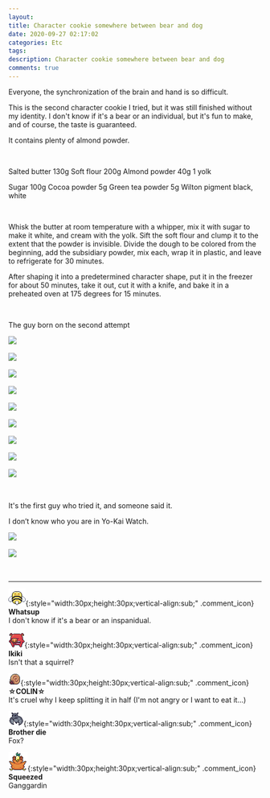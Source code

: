 ```yaml
---
layout: 
title: Character cookie somewhere between bear and dog
date: 2020-09-27 02:17:02
categories: Etc
tags: 
description: Character cookie somewhere between bear and dog
comments: true
---
```


Everyone, the synchronization of the brain and hand is so difficult.

This is the second character cookie I tried, but it was still finished without my identity. I don't know if it's a bear or an individual, but it's fun to make, and of course, the taste is guaranteed.

It contains plenty of almond powder.

​

<Ingredients> Salted butter 130g Soft flour 200g Almond powder 40g 1 yolk

Sugar 100g Cocoa powder 5g Green tea powder 5g Wilton pigment black, white

​

Whisk the butter at room temperature with a whipper, mix it with sugar to make it white, and cream with the yolk. Sift the soft flour and clump it to the extent that the powder is invisible. Divide the dough to be colored from the beginning, add the subsidiary powder, mix each, wrap it in plastic, and leave to refrigerate for 30 minutes.

After shaping it into a predetermined character shape, put it in the freezer for about 50 minutes, take it out, cut it with a knife, and bake it in a preheated oven at 175 degrees for 15 minutes.

​

The guy born on the second attempt

![](https://blog.kakaocdn.net/dn/PR8uE/btqJCbZzsle/Z2qTktglRN7NVoLImNtsFK/img.jpg)

![](https://blog.kakaocdn.net/dn/b7bM8B/btqJEx7Uwqz/fqW2ssa0X2jkjfogsH1Akk/img.jpg)

![](https://blog.kakaocdn.net/dn/FnjVP/btqJDXZ3LYv/uigoZ591rwwCPA4S1v4IL1/img.jpg)

![](https://blog.kakaocdn.net/dn/cCXPuj/btqJDlmR0Yp/HuR1AukaC0cQkSZl87ZDH1/img.jpg)

![](https://blog.kakaocdn.net/dn/yKLDd/btqJCcD89xl/x5vGXhCY3b36n84ZMWg8h1/img.jpg)

![](https://blog.kakaocdn.net/dn/dncY8w/btqJF0Px2vS/sYZ1ZIYS9wfJhxIUKSC0Xk/img.jpg)

![](https://blog.kakaocdn.net/dn/qzAfP/btqJBcRUBFN/e2WVvgbRogTFGwLxifVGJ0/img.jpg)

![](https://blog.kakaocdn.net/dn/c7fhjq/btqJCcYsDVs/hKWtjczOQTqcDVI0Dqbt6K/img.jpg)

![](https://blog.kakaocdn.net/dn/dDxv8S/btqJF0Px1RY/eZLsgJY0WqCFmwRPaw8wJ0/img.jpg)

​

It's the first guy who tried it, and someone said it.

I don’t know who you are in Yo-Kai Watch.

![](https://blog.kakaocdn.net/dn/AE2pm/btqJDHiUpHM/ImhwmDhZXrNrjSsIXiY5Y0/img.jpg)

![](https://blog.kakaocdn.net/dn/kwSLr/btqJCudvnun/9tT0XcYRVy0uoQsxqqIQfk/img.gif)

​

* * *

![comment](/assets/character/bee.png){:style="width:30px;height:30px;vertical-align:sub;" .comment_icon} **Whatsup**  
I don't know if it's a bear or an inspanidual.   
  
![comment](/assets/character/pig.png){:style="width:30px;height:30px;vertical-align:sub;" .comment_icon} **Ikiki**  
Isn't that a squirrel?   
  
![comment](/assets/character/snail.png){:style="width:30px;height:30px;vertical-align:sub;" .comment_icon} **☆COLIN☆**  
It's cruel why I keep splitting it in half (I'm not angry or I want to eat it...)   
  
![comment](/assets/character/bat.png){:style="width:30px;height:30px;vertical-align:sub;" .comment_icon} **Brother die**  
Fox?   
  
![comment](/assets/character/bird.png){:style="width:30px;height:30px;vertical-align:sub;" .comment_icon} **Squeezed**  
Ganggardin   
  

